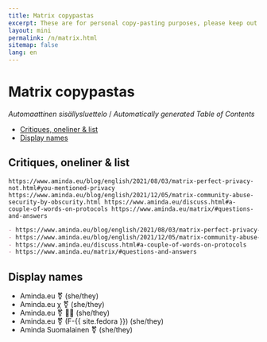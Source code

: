 ```yaml
---
title: Matrix copypastas
excerpt: These are for personal copy-pasting purposes, please keep out.
layout: mini
permalink: /n/matrix.html
sitemap: false
lang: en
---
```


# Matrix copypastas

<!-- editorconfig-checker-disable -->
<!-- prettier-ignore-start -->

<!-- START doctoc generated TOC please keep comment here to allow auto update -->
<!-- DON'T EDIT THIS SECTION, INSTEAD RE-RUN doctoc TO UPDATE -->
<em lang="fi">Automaattinen sisällysluettelo</em> / <em lang="en">Automatically generated Table of Contents</em>

- [Critiques, oneliner & list](#critiques-oneliner--list)
- [Display names](#display-names)

<!-- END doctoc generated TOC please keep comment here to allow auto update -->

<!-- prettier-ignore-end -->
<!-- editorconfig-checker-enable -->

## Critiques, oneliner & list

`https://www.aminda.eu/blog/english/2021/08/03/matrix-perfect-privacy-not.html#you-mentioned-privacy https://www.aminda.eu/blog/english/2021/12/05/matrix-community-abuse-security-by-obscurity.html https://www.aminda.eu/discuss.html#a-couple-of-words-on-protocols https://www.aminda.eu/matrix/#questions-and-answers`

```markdown
- https://www.aminda.eu/blog/english/2021/08/03/matrix-perfect-privacy-not.html#you-mentioned-privacy
- https://www.aminda.eu/blog/english/2021/12/05/matrix-community-abuse-security-by-obscurity.html
- https://www.aminda.eu/discuss.html#a-couple-of-words-on-protocols
- https://www.aminda.eu/matrix/#questions-and-answers
```

## Display names

- Aminda.eu&nbsp;&#9895;&#65038;&nbsp;(she/they)
- Aminda.eu&nbsp;&chi;&nbsp;&#9895;&#65038;&nbsp;(she/they)
- Aminda.eu&nbsp;&#9895;&#65038;&nbsp;&#127988;&#8205;&#9760;&nbsp;(she/they)
- Aminda.eu&nbsp;&#9895;&#65038;&nbsp;(F-{{ site.fedora }})&nbsp;(she/they)
- Aminda&nbsp;Suomalainen&nbsp;&#9895;&#65038;&nbsp;(she/they)
